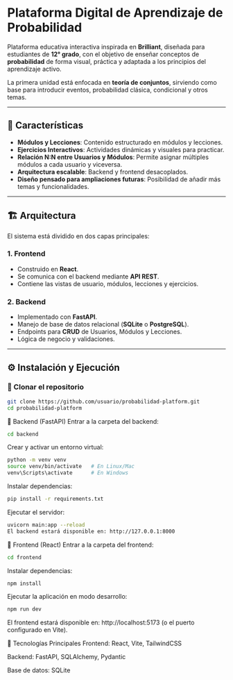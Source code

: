 # Plataforma Digital de Aprendizaje de Probabilidad  

Plataforma educativa interactiva inspirada en **Brilliant**, diseñada para estudiantes de **12° grado**, con el objetivo de enseñar conceptos de **probabilidad** de forma visual, práctica y adaptada a los principios del aprendizaje activo.  

La primera unidad está enfocada en **teoría de conjuntos**, sirviendo como base para introducir eventos, probabilidad clásica, condicional y otros temas.  

---

## 📌 Características  

- **Módulos y Lecciones**: Contenido estructurado en módulos y lecciones.  
- **Ejercicios Interactivos**: Actividades dinámicas y visuales para practicar.  
- **Relación N:N entre Usuarios y Módulos**: Permite asignar múltiples módulos a cada usuario y viceversa.  
- **Arquitectura escalable**: Backend y frontend desacoplados.  
- **Diseño pensado para ampliaciones futuras**: Posibilidad de añadir más temas y funcionalidades.  

---

## 🏗 Arquitectura  

El sistema está dividido en dos capas principales:  

### 1. **Frontend**  
- Construido en **React**.  
- Se comunica con el backend mediante **API REST**.  
- Contiene las vistas de usuario, módulos, lecciones y ejercicios.  

### 2. **Backend**  
- Implementado con **FastAPI**.  
- Manejo de base de datos relacional (**SQLite** o **PostgreSQL**).  
- Endpoints para **CRUD** de Usuarios, Módulos y Lecciones.  
- Lógica de negocio y validaciones.  

---

## ⚙️ Instalación y Ejecución  

### 🔽 Clonar el repositorio  
```bash
git clone https://github.com/usuario/probabilidad-platform.git
cd probabilidad-platform
```
📌 Backend (FastAPI)
Entrar a la carpeta del backend:

```bash
cd backend
```
Crear y activar un entorno virtual:

```bash
python -m venv venv
source venv/bin/activate   # En Linux/Mac
venv\Scripts\activate      # En Windows
```
Instalar dependencias:

```bash
pip install -r requirements.txt
```
Ejecutar el servidor:

```bash
uvicorn main:app --reload
El backend estará disponible en: http://127.0.0.1:8000
```

🎨 Frontend (React)
Entrar a la carpeta del frontend:

```bash
cd frontend
```
Instalar dependencias:

```bash
npm install
```
Ejecutar la aplicación en modo desarrollo:

```bash
npm run dev
```
El frontend estará disponible en: http://localhost:5173 (o el puerto configurado en Vite).

🧪 Tecnologías Principales
Frontend: React, Vite, TailwindCSS

Backend: FastAPI, SQLAlchemy, Pydantic

Base de datos: SQLite 


